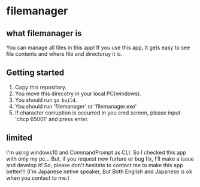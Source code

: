 # filemanager

## what filemanager is
You can manage all files in this app! 
If you use this app, It gets easy to see file contents and where file and directoruy it is.


## Getting started

1. Copy this repository.
2. You move this direcotry in your local PC(windows).
3. You should run `go build`.
4. You should run 'filemanager' or 'filemanager.exe'
5. If character corruption is occurred in you cmd screen, please input 'chcp 65001' and press enter.

## limited
I'm using windows10 and CommandPrompt as CLI. So I checked this app with only my pc...
But, if you request new furture or bug fix, I'll make a issue and develop it!
So, please don't hesitate to contact me to make this app better!!!
(I'm Japanese netive speaker, But Both English and Japanese is ok when you contact to me.)
